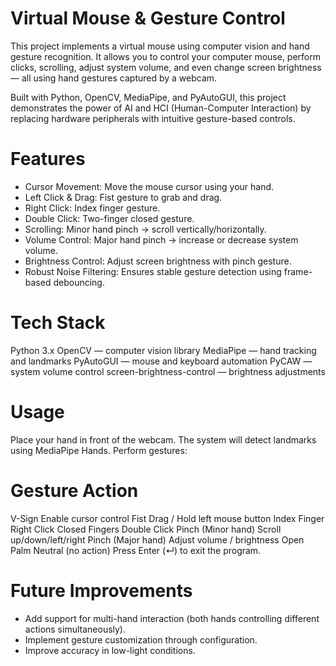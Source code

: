 # Virtual Mouse & Gesture Control
This project implements a virtual mouse using computer vision and hand gesture recognition. It allows you to control your computer mouse, perform clicks, scrolling, adjust system volume, and even change screen brightness — all using hand gestures captured by a webcam.

Built with Python, OpenCV, MediaPipe, and PyAutoGUI, this project demonstrates the power of AI and HCI (Human-Computer Interaction) by replacing hardware peripherals with intuitive gesture-based controls.

# Features
- Cursor Movement: Move the mouse cursor using your hand.
- Left Click & Drag: Fist gesture to grab and drag.
- Right Click: Index finger gesture.
- Double Click: Two-finger closed gesture.
- Scrolling: Minor hand pinch → scroll vertically/horizontally.
- Volume Control: Major hand pinch → increase or decrease system volume.
- Brightness Control: Adjust screen brightness with pinch gesture.
- Robust Noise Filtering: Ensures stable gesture detection using frame-based debouncing.

# Tech Stack
Python 3.x
OpenCV — computer vision library
MediaPipe — hand tracking and landmarks
PyAutoGUI — mouse and keyboard automation
PyCAW — system volume control
screen-brightness-control — brightness adjustments

# Usage
Place your hand in front of the webcam. The system will detect landmarks using MediaPipe Hands.
Perform gestures:
# Gesture	                  Action
V-Sign	              Enable cursor control
Fist	                Drag / Hold left mouse button
Index Finger	        Right Click
Closed Fingers	      Double Click
Pinch (Minor hand)	  Scroll up/down/left/right
Pinch (Major hand)	  Adjust volume / brightness
Open Palm	            Neutral (no action)
Press Enter (↵) to exit the program.

# Future Improvements
- Add support for multi-hand interaction (both hands controlling different actions simultaneously).
- Implement gesture customization through configuration.
- Improve accuracy in low-light conditions.
